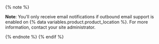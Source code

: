 
{% note %}

**Note**: You'll only receive email notifications if outbound email support is enabled on {% data variables.product.product_location %}. For more information, contact your site administrator.

{% endnote %}
{% endif %}
